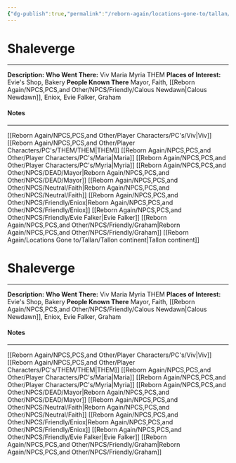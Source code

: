 ```yaml
---
{"dg-publish":true,"permalink":"/reborn-again/locations-gone-to/tallan/shaleverge/"}
---
```


# Shaleverge
---
**Description:** 
**Who Went There:** Viv Maria Myria THEM
**Places of Interest:** Evie's Shop, Bakery
**People Known There** Mayor, Faith, [[Reborn Again/NPCS,PCS,and Other/NPCS/Friendly/Calous Newdawn\|Calous Newdawn]], Eniox, Evie Falker, Graham


#### Notes
---

[[Reborn Again/NPCS,PCS,and Other/Player Characters/PC's/Viv\|Viv]]
[[Reborn Again/NPCS,PCS,and Other/Player Characters/PC's/THEM/THEM\|THEM]]
[[Reborn Again/NPCS,PCS,and Other/Player Characters/PC's/Maria\|Maria]]
[[Reborn Again/NPCS,PCS,and Other/Player Characters/PC's/Myria\|Myria]]
[[Reborn Again/NPCS,PCS,and Other/NPCS/DEAD/Mayor\|Reborn Again/NPCS,PCS,and Other/NPCS/DEAD/Mayor]]
[[Reborn Again/NPCS,PCS,and Other/NPCS/Neutral/Faith\|Reborn Again/NPCS,PCS,and Other/NPCS/Neutral/Faith]]
[[Reborn Again/NPCS,PCS,and Other/NPCS/Friendly/Eniox\|Reborn Again/NPCS,PCS,and Other/NPCS/Friendly/Eniox]]
[[Reborn Again/NPCS,PCS,and Other/NPCS/Friendly/Evie Falker\|Evie Falker]]
[[Reborn Again/NPCS,PCS,and Other/NPCS/Friendly/Graham\|Reborn Again/NPCS,PCS,and Other/NPCS/Friendly/Graham]]
[[Reborn Again/Locations Gone to/Tallan/Tallon continent\|Tallon continent]]

# Shaleverge
---
**Description:** 
**Who Went There:** Viv Maria Myria THEM
**Places of Interest:** Evie's Shop, Bakery
**People Known There** Mayor, Faith, [[Reborn Again/NPCS,PCS,and Other/NPCS/Friendly/Calous Newdawn\|Calous Newdawn]], Eniox, Evie Falker, Graham


#### Notes
---

[[Reborn Again/NPCS,PCS,and Other/Player Characters/PC's/Viv\|Viv]]
[[Reborn Again/NPCS,PCS,and Other/Player Characters/PC's/THEM/THEM\|THEM]]
[[Reborn Again/NPCS,PCS,and Other/Player Characters/PC's/Maria\|Maria]]
[[Reborn Again/NPCS,PCS,and Other/Player Characters/PC's/Myria\|Myria]]
[[Reborn Again/NPCS,PCS,and Other/NPCS/DEAD/Mayor\|Reborn Again/NPCS,PCS,and Other/NPCS/DEAD/Mayor]]
[[Reborn Again/NPCS,PCS,and Other/NPCS/Neutral/Faith\|Reborn Again/NPCS,PCS,and Other/NPCS/Neutral/Faith]]
[[Reborn Again/NPCS,PCS,and Other/NPCS/Friendly/Eniox\|Reborn Again/NPCS,PCS,and Other/NPCS/Friendly/Eniox]]
[[Reborn Again/NPCS,PCS,and Other/NPCS/Friendly/Evie Falker\|Evie Falker]]
[[Reborn Again/NPCS,PCS,and Other/NPCS/Friendly/Graham\|Reborn Again/NPCS,PCS,and Other/NPCS/Friendly/Graham]]
